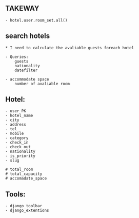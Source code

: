 ## TAKEWAY 
    - hotel.user.room_set.all()

## search hotels 
    * I need to calculate the avaliable guests foreach hotel

    - Queries:
        guests 
        nationality
        datefilter

    - accommodate space 
        number of avaliable room

## Hotel:
    - user PK
    - hotel_name
    - city 
    - address
    - tel 
    - mobile 
    - category 
    - check_in
    - check_out
    - nationality
    - is_priority
    - slug

    # total_room
    # total_capacity
    # accomadate_space

## Tools:
    - django_toolbar
    - django_extentions